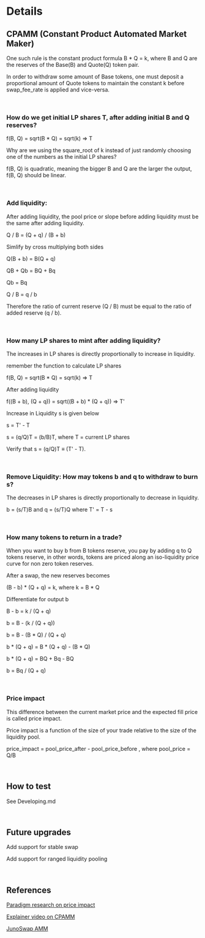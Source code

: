 # Details

## CPAMM (Constant Product Automated Market Maker)

One such rule is the constant product formula B * Q = k, where B and Q are the reserves of the Base(B) and Quote(Q) token pair.

In order to withdraw some amount of Base tokens, one must deposit a proportional amount of Quote tokens to maintain the constant k before swap_fee_rate is applied and vice-versa.

&nbsp;

### How do we get initial LP shares T, after adding initial B and Q reserves?

f(B, Q) = sqrt(B * Q) = sqrt(k) => T

Why are we using the square_root of k 
instead of just randomly choosing one of the numbers as the initial LP shares?

f(B, Q) is quadratic, meaning the bigger B and Q are the larger the output, f(B, Q) should be linear.

&nbsp;

### Add liquidity: 

After adding liquidity, the pool price or slope before adding liquidity must be the same after adding liquidity.

Q / B = (Q + q) / (B + b)

Simlify by cross multiplying both sides

Q(B + b) = B(Q + q)

QB + Qb = BQ + Bq

Qb = Bq

Q / B = q / b

Therefore the ratio of current reserve (Q / B) must be equal to the ratio of added reserve (q / b).

&nbsp;

### How many LP shares to mint after adding liquidity?

The increases in LP shares is directly proportionally to increase in liquidity.

remember the function to calculate LP shares

f(B, Q) = sqrt(B * Q) = sqrt(k) => T

After adding liquidity

f((B + b), (Q + q)) = sqrt((B + b) * (Q + q)) => T'

Increase in Liquidity s is given below

s = T' - T

s = (q/Q)T = (b/B)T, where T = current LP shares

Verify that s = (q/Q)T ≡ (T' - T).

&nbsp;

### Remove Liquidity: How may tokens b and q to withdraw to burn s?

The decreases in LP shares is directly proportionally to decrease in liquidity.

b = (s/T)B and q = (s/T)Q where T' = T - s

&nbsp;

### How many tokens to return in a trade?

When you want to buy b from B tokens reserve, you pay by adding q to Q tokens reserve,
in other words, tokens are priced along an iso-liquidity price curve for non zero token reserves.

After a swap, the new reserves becomes

(B - b) * (Q + q) = k, where k = B * Q

Differentiate for output b

B - b = k / (Q + q)

b = B - (k / (Q + q))

b = B - (B * Q) / (Q + q)

b * (Q + q) = B * (Q + q) - (B * Q)

b * (Q + q) = BQ + Bq - BQ

b = Bq / (Q + q)

&nbsp;

### Price impact

This difference between the current market price and the expected fill price is called price impact.

Price impact is a function of
the size of your trade relative to the size of the liquidity pool.

price_impact = pool_price_after - pool_price_before , where pool_price = Q/B

&nbsp;

## How to test

See Developing.md

&nbsp;

## Future upgrades

Add support for stable swap

Add support for ranged liquidity pooling

&nbsp;

## References

[Paradigm research on price impact](https://research.paradigm.xyz/amm-price-impact#:~:text=One%20such%20rule%20is%20the,the%20constant%20k%20before%20fees)

[Explainer video on CPAMM](https://www.youtube.com/watch?v=QNPyFs8Wybk)

[JunoSwap AMM](https://junoswap.com/)